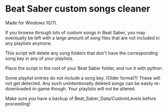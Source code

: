 # Beat Saber custom songs cleaner
Made for Windows 10/11.

If you browse through lots of custom songs in Beat Saber, you may eventually be left with a large amount of song files that are not included in any playlists anymore.

This script will delete any song folders that don't have the corresponding song key in any of your playlists.

Place the script in the root of your Beat Saber folder, and run it with python.

Some playlist entries do not include a song key. (Older format?) These will not get detected. Any such unintentionally deleted songs can be easily re-downloaded in-game though. Your playlists will not be altered.

Make sure you have a backup of Beat_Saber_Data/CustomLevels before proceeding!
